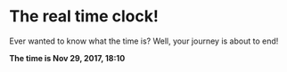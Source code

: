 # The real time clock!

Ever wanted to know what the time is? Well, your journey is about to end!

**The time is Nov 29, 2017, 18:10**